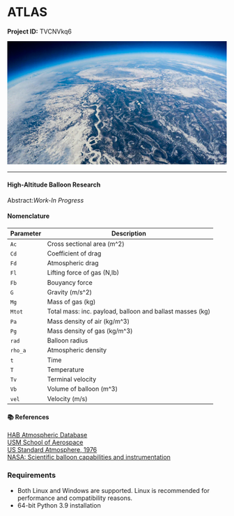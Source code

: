 # ATLAS

**Project ID:**  TVCNVkq6

<p align="center">
  <img src="https://github.com/epochlab/ATLAS/blob/main/sample.png">
</p>

--------------------------------------------------------------------

#### High-Altitude Balloon Research
Abstract:*Work-In Progress*

#### Nomenclature
Parameter | Description
--- | ---
`Ac` | Cross sectional area (m^2)
`Cd` | Coefficient of drag
`Fd` | Atmospheric drag
`Fl` | Lifting force of gas (N,lb)
`Fb` | Bouyancy force
`G` | Gravity (m/s^2)
`Mg` | Mass of gas (kg)
`Mtot` | Total mass: inc. payload, balloon and ballast masses (kg)
`Pa` | Mass density of air (kg/m^3)
`Pg` | Mass density of gas (kg/m^3)
`rad` | Balloon radius
`rho_a` | Atmospheric density
`t` | Time
`T` | Temperature
`Tv` | Terminal velocity
`Vb` | Volume of balloon (m^3)
`vel` | Velocity (m/s)

#### :books: References
[HAB Atmospheric Database](https://www.iastatedigitalpress.com/ahac/article/8346/galley/7933/view/)<br>
[USM School of Aerospace](https://iopscience.iop.org/article/10.1088/1742-6596/1005/1/012048/pdf)<br>
[US Standard Atmosphere, 1976](https://www.ngdc.noaa.gov/stp/space-weather/online-publications/miscellaneous/us-standard-atmosphere-1976/us-standard-atmosphere_st76-1562_noaa.pdf)<br>
[NASA: Scientific balloon capabilities and instrumentation](https://ntrs.nasa.gov/api/citations/20150023509/downloads/20150023509.pdf)

### Requirements
- Both Linux and Windows are supported. Linux is recommended for performance and compatibility reasons.
- 64-bit Python 3.9 installation